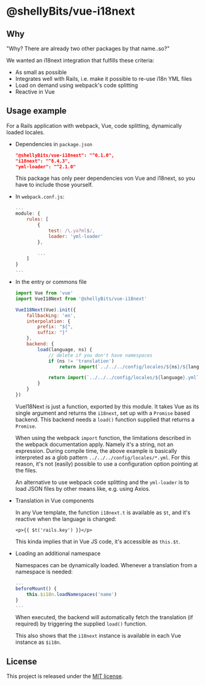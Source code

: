 # @shellyBits/vue-i18next

## Why

"Why? There are already two other packages by that name..so?"

We wanted an i18next integration that fulfills these criteria:

* As small as possible
* Integrates well with Rails, i.e. make it possible to re-use i18n YML files
* Load on demand using webpack's code splitting
* Reactive in Vue


## Usage example

For a Rails application with webpack, Vue, code splitting, dynamically loaded
locales.


  * Dependencies in `package.json`

	```json
	"@shellyBits/vue-i18next": "^0.1.0",
	"i18next": "^8.4.3",
	"yml-loader": "^2.1.0"
	```

	This package has only peer dependencies von Vue and i18next, so you have to
	include those yourself.

  * In `webpack.conf.js`:

	```js
	...
	module: {
		rules: [
			{
				test: /\.ya?ml$/,
				loader: 'yml-loader'
			},

			...
		]
	}
	...
	```

  * In the entry or commons file

	```js
	import Vue from 'vue'
	import VueI18Next from '@shellyBits/vue-i18next'

	VueI18Next(Vue).init({
		fallbackLng: 'en',
		interpolation: {
			prefix: "${",
			suffix: "}"
		},
		backend: {
			load(language, ns) {
				// delete if you don't have namespaces
				if (ns != 'translation')
					return import(`../../../config/locales/${ns}/${language}.yml`)

				return import(`../../../config/locales/${language}.yml`)
			}
		}
	})
	```

	VueI18Next is just a function, exported by this module. It takes Vue as its
	single argument and returns the `i18next`, set up with a `Promise` based
	backend. This backend needs a `load()` function supplied that returns a
	`Promise`.

	When using the webpack `import` function, the limitations described in the
	webpack documentation apply. Namely it's a string, not an expression. During
	compile time, the above example is basically interpreted as a glob pattern
	`../../../config/locales/*.yml`. For this reason, it's not (easily) possible
	to use a configuration option pointing at the files.

	An alternative to use webpack code splitting and the `yml-loader` is to load
	JSON files by other means like, e.g. using Axios.

  * Translation in Vue components

	In any Vue template, the function `i18next.t` is available as `$t`, and it's
	reactive when the language is changed:

	```vue
	<p>{{ $t('rails.key') }}</p>
	```

	This kinda implies that in Vue JS code, it's accessible as `this.$t`.

  * Loading an additional namespace

	Namespaces can be dynamically loaded. Whenever a translation from a
	namespace is needed:

	```js
	...
	beforeMount() {
		this.$i18n.loadNamespaces('name')
	}
	...
	```

	When executed, the backend will automatically fetch the translation (if
	required) by triggering the supplied `load()` function.

	This also shows that the `i18next` instance is available in each Vue
	instance as `$i18n`.


## License

This project is released under the [MIT license](LICENSE).
